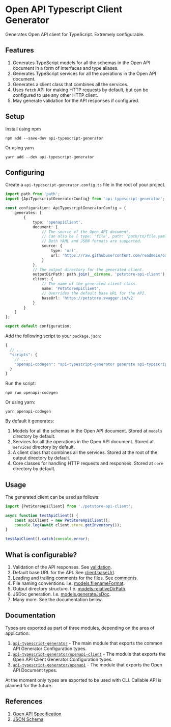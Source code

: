 # Open API Typescript Client Generator

Generates Open API client for TypeScript. Extremely configurable.

## Features

1. Generates TypeScript models for all the schemas in the Open API document in a form of interfaces and type aliases.
2. Generates TypeScript services for all the operations in the Open API document.
3. Generates a client class that combines all the services.
4. Uses `fetch` API for making HTTP requests by default, but can be configured to use any other HTTP client.
5. May generate validation for the API responses if configured.

## Setup

Install using npm

```shell
npm add --save-dev api-typescript-generator 
```

Or using yarn

```shell
yarn add --dev api-typescript-generator
```

## Configuring

Create a `api-typescript-generator.config.ts` file in the root of your project.

```ts
import path from 'path';
import {ApiTypescriptGeneratorConfig} from 'api-typescript-generator';

const configuration: ApiTypescriptGeneratorConfig = {
    generates: [
        {
            type: 'openapiClient',
            document: {
                // The source of the Open API document.
                // Can also be { type: 'file', path: 'path/to/file.yaml' }
                // Both YAML and JSON formats are supported.
                source: {
                    type: 'url',
                    url: 'https://raw.githubusercontent.com/readmeio/oas-examples/main/3.1/yaml/petstore.yaml'
                }
            },
            // The output directory for the generated client.
            outputDirPath: path.join(__dirname, 'petstore-api-client'),
            client: {
                // The name of the generated client class.
                name: 'PetStoreApiClient',
                // Overrides the default base URL for the API.
                baseUrl: 'https://petstore.swagger.io/v2'
            }
        }
    ]
};

export default configuration;
```

Add the following script to your `package.json`:

```js
{
  // ...
  "scripts": {
    // ...
    "openapi-codegen": "api-typescript-generator generate api-typescript-generator.config.ts"
  }
}
```

Run the script:

```shell
npm run openapi-codegen
```

Or using yarn:

```shell
yarn openapi-codegen
```

By default it generates:

1. Models for all the schemas in the Open API document. Stored at `models` directory by default.
2. Services for all the operations in the Open API document. Stored at `services` directory by default.
3. A client class that combines all the services. Stored at the root of the output directory by default.
4. Core classes for handling HTTP requests and responses. Stored at `core` directory by default.

## Usage

The generated client can be used as follows:

```ts
import {PetStoreApiClient} from './petstore-api-client';

async function testApiClient() {
    const apiClient = new PetStoreApiClient();
    console.log(await client.store.getInventory());
}

testApiClient().catch(console.error);
```

## What is configurable?

1. Validation of the API responses. See [validation](docs/interfaces/openapi_client.OpenApiClientGeneratorConfig.md#validation).
2. Default base URL for the API. See [client.baseUrl](docs/interfaces/openapi_client.OpenApiClientGeneratorConfigClient.md#baseUrl).
3. Leading and trailing comments for the files. See [comments](docs/interfaces/openapi_client.OpenApiClientGeneratorConfigComments.md).
4. File naming conventions. I.e. [models.filenameFormat](docs/interfaces/openapi_client.OpenApiClientGeneratorConfigModels.md#filenameFormat).
5. Output directory structure. I.e. [models.relativeDirPath](docs/interfaces/openapi_client.OpenApiClientGeneratorConfigModels.md#relativeDirPath).
6. JSDoc generation. I.e. [models.generateJsDoc](docs/interfaces/openapi_client.OpenApiClientGeneratorConfigModels.md#generateJsDoc).
7. Many more. See the documentation below.

## Documentation

Types are exported as part of three modules, depending on the area of application:

1. [`api-typescript-generator`](docs/modules/index.md) - The main module that exports the common API Generator Configuration types.
2. [`api-typescript-generator/openapi-client`](docs/modules/openapi_client.md) - The module that exports the Open API Client Generator Configuration types.
3. [`api-typescript-generator/openapi`](docs/modules/openapi.md) - The module that exports the Open API Document types.

At the moment only types are exported to be used with CLI. Callable API is planned for the future.

## References

1. [Open API Specification](https://swagger.io/specification/)
2. [JSON Schema](https://json-schema.org/)


